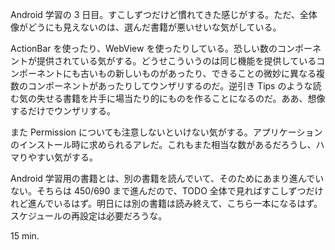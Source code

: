Android 学習の 3 日目。すこしずつだけど慣れてきた感じがする。ただ、全体像がどうにも見えないのは、選んだ書籍が悪いせいな気がしている。

ActionBar を使ったり、WebView を使ったりしている。恐しい数のコンポーネントが提供されている気がする。どうせこういうのは同じ機能を提供しているコンポーネントにも古いもの新しいものがあったり、できることの微妙に異なる複数のコンポーネントがあったりしてウンザリするのだ。逆引き Tips のような読む気の失せる書籍を片手に場当たり的にものを作ることになるのだ。ああ、想像するだけでウンザリする。

また Permission についても注意しないといけない気がする。アプリケーションのインストール時に求められるアレだ。これもまた相当な数があるだろうし、ハマりやすい気がする。

Android 学習用の書籍とは、別の書籍を読んでいて、そのためにあまり進んでいない。そちらは 450/690 まで進んだので、TODO 全体で見ればすこしずつだけれど進んでいるはず。明日には別の書籍は読み終えて、こちら一本になるはず。スケジュールの再設定は必要だろうな。

15 min.
